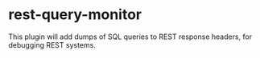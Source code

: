 # rest-query-monitor
This plugin will add dumps of SQL queries to REST response headers, for debugging REST systems.
